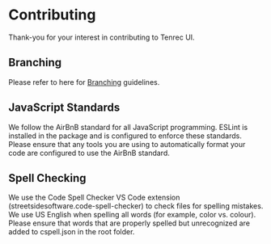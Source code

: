 # Contributing

Thank-you for your interest in contributing to Tenrec UI.

## Branching

Please refer to here for [Branching](BRANCHING.md) guidelines.

## JavaScript Standards

We follow the AirBnB standard for all JavaScript programming. ESLint is
installed in the package and is configured to enforce these standards. Please
ensure that any tools you are using to automatically format your code are
configured to use the AirBnB standard.

## Spell Checking

We use the  Code Spell Checker VS Code extension
(streetsidesoftware.code-spell-checker) to check files for spelling mistakes. We
use US English when spelling all words (for example, color vs. colour). Please
ensure that words that are properly spelled but unrecognized are added to
cspell.json in the root folder.
